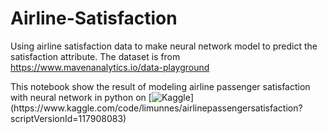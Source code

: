 # Airline-Satisfaction
Using airline satisfaction data to make neural network model to predict the satisfaction attribute. The dataset is from https://www.mavenanalytics.io/data-playground

This notebook show the result of modeling airline passenger satisfaction with neural network in python on [![Kaggle](https://img.shields.io/badge/Kaggle-035a7d?style=for-the-badge&logo=kaggle&logoColor=white?)](https://www.kaggle.com/code/limunnes/airlinepassengersatisfaction?scriptVersionId=117908083)
